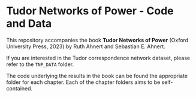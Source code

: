 # Tudor Networks of Power - Code and Data

This repository accompanies the book **Tudor Networks of Power** (Oxford University Press, 2023) by Ruth Ahnert and Sebastian E. Ahnert.

If you are interested in the Tudor correspondence network dataset, please refer to the `TNP_DATA` folder.

The code underlying the results in the book can be found the appropriate folder for each chapter. Each of the chapter folders aims to be self-contained.
